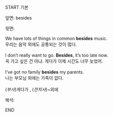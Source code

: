START
기본

앞면:
besides


뒷면:
<div>We have lots of things in common <b>besides</b> music. </div><div>우리는 음악 외에도 공통되는 것이 많다.</div><div><br></div><div><div>I don’t really want to go. <b>Besides</b>, it’s too late now. </div><div>꼭 가고 싶은 건 아냐. 게다가 이제 시간도 너무 늦었어.</div></div><div><br></div><div><div>I’ve got no family <strong>besides</strong> my parents. </div><div><div>나는 부모님 외에는 가족이 없다.</div></div></div><div><br></div><div>(<em>부사</em>)게다가 , (<em>전치사</em>)~외에</div>


해석:
<!--ID: 1746614453501-->
END